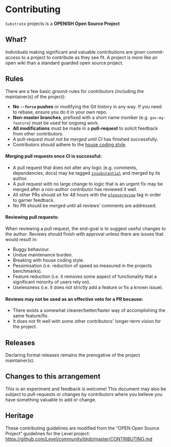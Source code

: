 # Contributing

`Substrate` projects is a **OPENISH Open Source Project**

## What?

Individuals making significant and valuable contributions are given commit-access to a project to contribute as they see fit. A project is more like an open wiki than a standard guarded open source project.

## Rules

There are a few basic ground-rules for contributors (including the maintainer(s) of the project):

- **No `--force` pushes** or modifying the Git history in any way. If you need to rebase, ensure you do it in your own repo.
- **Non-master branches**, prefixed with a short name moniker (e.g. `gav-my-feature`) must be used for ongoing work.
- **All modifications** must be made in a **pull-request** to solicit feedback from other contributors.
- A pull-request _must not be merged until CI_ has finished successfully.
- Contributors should adhere to the [house coding style](https://github.com/paritytech/polkadot/wiki/Style-Guide).

#### Merging pull requests once CI is successful:

- A pull request that does not alter any logic (e.g. comments, dependencies, docs) may be tagged [`insubstantial`](https://github.com/MrPai/substrate/pulls?utf8=%E2%9C%93&q=is%3Apr+is%3Aopen+label%3AA2-insubstantial) and merged by its author.
- A pull request with no large change to logic that is an urgent fix may be merged after a non-author contributor has reviewed it well.
- All other PRs should sit for 48 hours with the [`pleasereview`](https://github.com/MrPai/substrate/pulls?q=is%3Apr+is%3Aopen+label%3AA0-pleasereview) tag in order to garner feedback.
- No PR should be merged until all reviews' comments are addressed.

#### Reviewing pull requests:

When reviewing a pull request, the end-goal is to suggest useful changes to the author. Reviews should finish with approval unless there are issues that would result in:

- Buggy behaviour.
- Undue maintenance burden.
- Breaking with house coding style.
- Pessimisation (i.e. reduction of speed as measured in the projects benchmarks).
- Feature reduction (i.e. it removes some aspect of functionality that a significant minority of users rely on).
- Uselessness (i.e. it does not strictly add a feature or fix a known issue).

#### Reviews may not be used as an effective veto for a PR because:

- There exists a somewhat cleaner/better/faster way of accomplishing the same feature/fix.
- It does not fit well with some other contributors' longer-term vision for the project.

## Releases

Declaring formal releases remains the prerogative of the project maintainer(s).

## Changes to this arrangement

This is an experiment and feedback is welcome! This document may also be subject to pull-requests or changes by contributors where you believe you have something valuable to add or change.

## Heritage

These contributing guidelines are modified from the "OPEN Open Source Project" guidelines for the Level project: https://github.com/Level/community/blob/master/CONTRIBUTING.md
